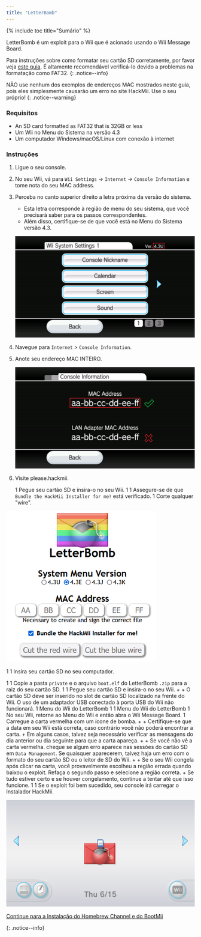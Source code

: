 ```yaml
---
title: "LetterBomb"
---
```


{% include toc title="Sumário" %}

LetterBomb é um exploit para o Wii que é acionado usando o Wii Message Board.

Para instruções sobre como formatar seu cartão SD corretamente, por favor veja [este guia](https://wiki.hacks.guide/wiki/Formatting_an_SD_card). É altamente recomendável verificá-lo devido a problemas na formatação como FAT32.
{: .notice--info}

NÃO use nenhum dos exemplos de endereços MAC mostrados neste guia, pois eles simplesmente causarão um erro no site HackMii. Use o seu próprio!
{: .notice--warning}

### Requisitos
* An SD card formatted as FAT32 that is 32GB or less
* Um Wii no Menu do Sistema na versão 4.3
* Um computador Windows/macOS/Linux com conexão à internet

### Instruções

1. Ligue o seu console.
1. No seu Wii, vá para `Wii Settings` -> `Internet` -> `Console Information` e tome nota do seu MAC address.
1. Perceba no canto superior direito a letra próxima da versão do sistema.
    + Esta letra corresponde à região de menu do seu sistema, que você precisará saber para os passos correspondentes.
    + Além disso, certifique-se de que você está no Menu do Sistema versão 4.3.

    ![](/images/wii/SystemMenuVersion.png)

1. Navegue para `Internet` > `Console Information`.
1. Anote seu endereço MAC INTEIRO.

    ![](/images/wii/MacAddress.png)

1. Visite
please.hackmii.</p></li> 
   
   1 Pegue seu cartão SD e insira-o no seu Wii.
1 1 Assegure-se de que `Bundle the HackMii Installer for me!` está verificado.
1 Corte qualquer "wire".
  
  ![](/images/exploits/letterbomb/LetterBomb-PC.png)

1 1 Insira seu cartão SD no seu computador.

1 1 Copie a pasta `private` e o arquivo `boot.elf` do LetterBomb `.zip` para a raiz do seu cartão SD.
1 1 Pegue seu cartão SD e insira-o no seu Wii. 
      + + O cartão SD deve ser inserido no slot de cartão SD localizado na frente do Wii. O uso de um adaptador USB conectado à porta USB do Wii não funcionará.
1 Menu do Wii do LetterBomb
1 1 Menu do Wii do LetterBomb 1 No seu Wii, retorne ao Menu do Wii e então abra o Wii Message Board.
1 Carregue a carta vermelha com um ícone de bomba. 
      + + Certifique-se que a data em seu Wii está correta, caso contrário você não poderá encontrar a carta.
    + Em alguns casos, talvez seja necessário verificar as mensagens do dia anterior ou dia seguinte para que a carta apareça.
    + + Se você não vê a carta vermelha. cheque se algum erro aparece nas sessões do cartão SD em `Data Management`. Se quaisquer aparecerem, talvez haja um erro com o formato do seu cartão SD ou o leitor de SD do Wii.
    + + Se o seu Wii congela após clicar na carta, você provavelmente escolheu a região errada quando baixou o exploit. Refaça o segundo passo e selecione a região correta.
    + Se tudo estiver certo e se houver congelamento, continue a tentar até que isso funcione.
1 1 Se o exploit foi bem sucedido, seu console irá carregar o Instalador HackMii.</ol> 

![](/images/exploits/letterbomb/LetterBomb-Wii.png)

[Continue para a Instalação do Homebrew Channel e do BootMii](hbc) 

{: .notice--info}
